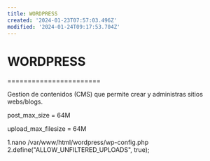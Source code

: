 ```yaml
---
title: WORDPRESS
created: '2024-01-23T07:57:03.496Z'
modified: '2024-01-24T09:17:53.704Z'
---
```


# WORDPRESS
=======================

Gestion de contenidos (CMS) que permite crear y administras sitios webs/blogs.




post_max_size = 64M

upload_max_filesize = 64M

1.nano /var/www/html/wordpress/wp-config.php
2.define("ALLOW_UNFILTERED_UPLOADS", true);
